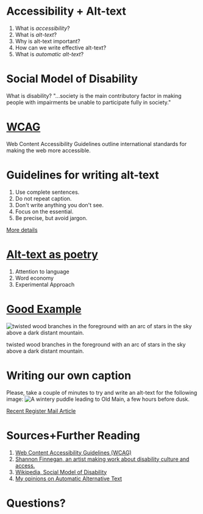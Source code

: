 # Accessibility + Alt-text
1. What is _accessibility_?
2. What is _alt-text_?
3. Why is alt-text important?
4. How can we write effective alt-text?
5. What is _automatic alt-text_?

# Social Model of Disability
What is disability?
"...society is the main contributory factor in making people with impairments 
be unable to participate fully in society."

# [WCAG](https://www.w3.org/WAI/WCAG21/quickref/#non-text-content)
Web Content Accessibility Guidelines outline international standards for making the web more accessible.

# Guidelines for writing alt-text
1. Use complete sentences.
2. Do not repeat caption.
3. Don't write anything you don't see.
4. Focus on the essential.
5. Be precise, but avoid jargon.

[More details](https://live.coyote.pics/support)

# [Alt-text as poetry][5]
1. Attention to language
2. Word economy
3. Experimental Approach

# [Good Example][6]
![twisted wood branches in the foreground with an arc of stars in the sky above a dark distant mountain.](https://www.eyebeam.org/wp-content/uploads/2019/05/Example-1-Image-1-640x425.jpg)

twisted wood branches in the foreground with an arc of stars in the sky above a dark distant mountain.

# Writing our own caption
Please, take a couple of minutes to try and write an alt-text for the following image:
![A wintery puddle leading to Old Main, a few hours before dusk.](https://www.galesburg.com/storyimage/LG/20191020/NEWS/191029995/AR/0/AR-191029995.jpg?Q=75&maxW=640&maxH=1920)

[Recent Register Mail Article][4]

# Sources+Further Reading
1. [Web Content Accessibility Guidelines (WCAG)][1]
2. [Shannon Finnegan, an artist making work about disability culture and access.][2]
3. [Wikipedia, Social Model of Disability][3]
4. [My opinions on Automatic Alternative Text][7]

[1]: https://www.w3.org/TR/WCAG20/
[2]: https://shannonfinnegan.com/
[3]: https://en.wikipedia.org/wiki/Social_model_of_disability
[4]: https://www.galesburg.com/news/20191020/knox-enrollment-dips-75-students
[5]: [https://www.eyebeam.org/alt-text-as-poetry/]
[6]: [https://www.instagram.com/deathvalleynps/]
[7]: ./zine.pdf

# Questions?